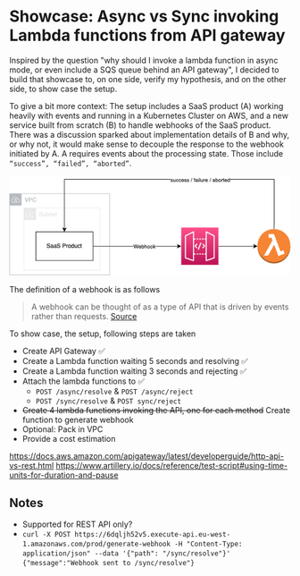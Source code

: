 # Showcase: Async vs Sync invoking Lambda functions from API gateway

Inspired by the question "why should I invoke a lambda function in async mode, or even include a SQS queue behind an API gateway", I decided to build that showcase to, on one side, verify my hypothesis, and on the other side, to show case the setup.

To give a bit more context: The setup includes a SaaS product (A) working heavily with events and running in a Kubernetes Cluster on AWS, and a new service built from scratch (B) to handle webhooks of the SaaS product. There was a discussion sparked about implementation details of B and why, or why not, it would make sense to decouple the response to the webhook initiated by A.
A requires events about the processing state. Those include `“success”, “failed”, “aborted”`.

![Basic Setup](./docs/basic-setup.png)

The definition of a webhook is as follows

> A webhook can be thought of as a type of API that is driven by events rather than requests. [Source](https://www.mparticle.com/blog/apis-vs-webhooks/)

To show case, the setup, following steps are taken

- Create API Gateway :white_check_mark:
- Create a Lambda function waiting 5 seconds and resolving :white_check_mark:
- Create a Lambda function waiting 3 seconds and rejecting :white_check_mark:
- Attach the lambda functions to :white_check_mark:
  - `POST /async/resolve` & `POST /async/reject`
  - `POST /sync/resolve` & `POST sync/reject`
- ~~Create 4 lambda functions invoking the API, one for each method~~ Create function to generate webhook
- Optional: Pack in VPC
- Provide a cost estimation

https://docs.aws.amazon.com/apigateway/latest/developerguide/http-api-vs-rest.html
https://www.artillery.io/docs/reference/test-script#using-time-units-for-duration-and-pause

## Notes

- Supported for REST API only?
- `curl -X POST https://6dqljh52v5.execute-api.eu-west-1.amazonaws.com/prod/generate-webhook -H "Content-Type: application/json" --data '{"path": "/sync/resolve"}'  
{"message":"Webhook sent to /sync/resolve"}`
